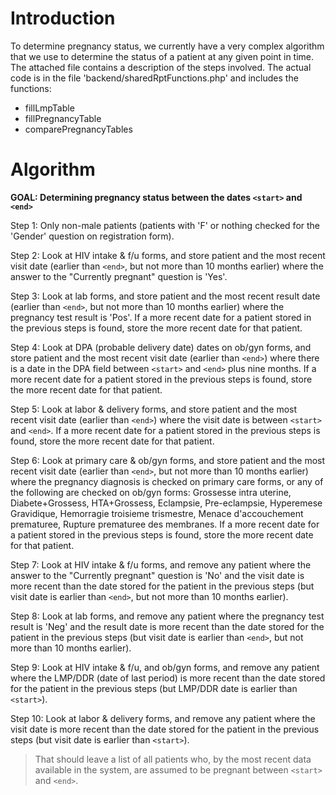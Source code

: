 # Introduction #

To determine pregnancy status, we currently have a very complex algorithm that we use to determine the status of a patient at any given point in time.  The attached file contains a description of the steps involved.  The actual code is in the file 'backend/sharedRptFunctions.php' and includes the functions:

  * fillLmpTable
  * fillPregnancyTable
  * comparePregnancyTables


# Algorithm #

**GOAL: Determining pregnancy status between the dates `<start>` and `<end>`**


Step 1: Only non-male patients (patients with 'F' or nothing checked for the 'Gender' question on registration form).

Step 2: Look at HIV intake & f/u forms, and store patient and the most recent visit date (earlier than `<end>`, but not more than 10 months earlier) where the answer to the "Currently pregnant" question is 'Yes'.

Step 3: Look at lab forms, and store patient and the most recent result date (earlier than `<end>`, but not more than 10 months earlier) where the pregnancy test result is 'Pos'. If a more recent date for a patient stored in the previous steps is found, store the more recent date for that patient.

Step 4: Look at DPA (probable delivery date) dates on ob/gyn forms, and store patient and the most recent visit date (earlier than `<end>`) where there is a date in the DPA field between `<start>` and `<end>` plus nine months. If a more recent date for a patient stored in the previous steps is found, store the more recent date for that patient.

Step 5: Look at labor & delivery forms, and store patient and the most recent visit date (earlier than `<end>`) where the visit date is between `<start>` and `<end>`. If a more recent date for a patient stored in the previous steps is found, store the more recent date for that patient.

Step 6: Look at primary care & ob/gyn forms, and store patient and the most recent visit date (earlier than `<end>`, but not more than 10 months earlier) where the pregnancy diagnosis is checked on primary care forms, or any of the following are checked on ob/gyn forms: Grossesse intra uterine, Diabete+Grossess, HTA+Grossess, Eclampsie, Pre-eclampsie, Hyperemese Gravidique, Hemorragie troisieme trismestre, Menace d'accouchement prematuree, Rupture prematuree des membranes.  If a more recent date for a patient stored in the previous steps is found, store the more recent date for that patient.

Step 7: Look at HIV intake & f/u forms, and remove any patient where the answer to the "Currently pregnant" question is 'No' and the visit date is more recent than the date stored for the patient in the previous steps (but visit date is earlier than `<end>`, but not more than 10 months earlier).

Step 8: Look at lab forms, and remove any patient where the pregnancy test result is 'Neg' and the result date is more recent than the date stored for the patient in the previous steps (but visit date is earlier than `<end>`, but not more than 10 months earlier).

Step 9: Look at HIV intake & f/u, and ob/gyn forms, and remove any patient where the LMP/DDR (date of last period) is more recent than the date stored for the patient in the previous steps (but LMP/DDR date is earlier than `<start>`).

Step 10: Look at labor & delivery forms, and remove any patient where the visit date is more recent than the date stored for the patient in the previous steps (but visit date is earlier than `<start>`).

> That should leave a list of all patients who, by the most recent data available in the system, are assumed to be pregnant between `<start>` and `<end>`.
